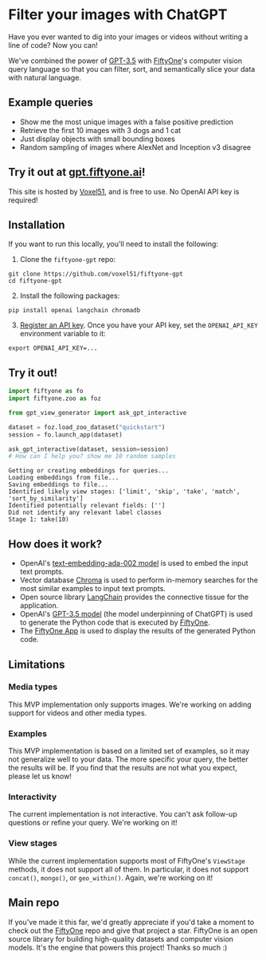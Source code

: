 # Filter your images with ChatGPT

Have you ever wanted to dig into your images or videos without writing a line of code? Now you can!

We've combined the power of [GPT-3.5](https://platform.openai.com/docs/models/gpt-3-5) with [FiftyOne](https://github.com/voxel51/fiftyone)'s computer vision query language so that you can filter, sort, and semantically slice your data with natural language. 

## Example queries

- Show me the most unique images with a false positive prediction
- Retrieve the first 10 images with 3 dogs and 1 cat
- Just display objects with small bounding boxes
- Random sampling of images where AlexNet and Inception v3 disagree

## Try it out at [gpt.fiftyone.ai](https://gpt.fiftyone.ai)!

This site is hosted by [Voxel51](https://voxel51.com/), and is free to use. No OpenAI API key is required!

## Installation

If you want to run this locally, you'll need to install the following:

1. Clone the `fiftyone-gpt` repo:

```shell
git clone https://github.com/voxel51/fiftyone-gpt
cd fiftyone-gpt
```

2. Install the following packages:

```shell
pip install openai langchain chromadb
```

3. [Register an API key](https://platform.openai.com/account/api-keys). Once you have your API key, set the `OPENAI_API_KEY` environment variable to it:

```shell
export OPENAI_API_KEY=...
```

## Try it out!

```py
import fiftyone as fo
import fiftyone.zoo as foz

from gpt_view_generator import ask_gpt_interactive

dataset = foz.load_zoo_dataset("quickstart")
session = fo.launch_app(dataset)
```

```py
ask_gpt_interactive(dataset, session=session)
# How can I help you? show me 10 random samples
```

```
Getting or creating embeddings for queries...
Loading embeddings from file...
Saving embeddings to file...
Identified likely view stages: ['limit', 'skip', 'take', 'match', 'sort_by_similarity']
Identified potentially relevant fields: ['']
Did not identify any relevant label classes
Stage 1: take(10)
```

## How does it work?

- OpenAI's [text-embedding-ada-002 model](https://platform.openai.com/docs/guides/embeddings/embedding-models) is used to embed the input text prompts.
- Vector database [Chroma](https://www.trychroma.com/) is used to perform in-memory searches for the most similar examples to input text prompts.
- Open source library [LangChain](https://github.com/hwchase17/langchain) provides the connective tissue for the application. 
- OpenAI's [GPT-3.5 model](https://platform.openai.com/docs/models/gpt-3-5) (the model underpinning of ChatGPT) is used to generate the Python code that is executed by [FiftyOne](https://github.com/voxel51/fiftyone).
- The [FiftyOne App](https://docs.voxel51.com/user_guide/app.html) is used to display the results of the generated Python code.

## Limitations

### Media types

This MVP implementation only supports images. We're working on adding support for videos and other media types.

### Examples

This MVP implementation is based on a limited set of examples, so it may not generalize well to your data. The more specific your query, the better the results will be. If you find that the results are not what you expect, please let us know!

### Interactivity

The current implementation is not interactive. You can't ask follow-up questions or refine your query. We're working on it!

### View stages

While the current implementation supports most of FiftyOne's `ViewStage` methods, it does not support all of them. In particular, it does not support `concat()`, `mongo()`, or `geo_within()`. Again, we're working on it!

## Main repo

If you've made it this far, we'd greatly appreciate if you'd take a moment to check out the [FiftyOne](https://github.com/voxel51/fiftyone) repo and give that project a star. FiftyOne is an open source library for building high-quality datasets and computer vision models. It's the engine that powers this project! Thanks so much :)
